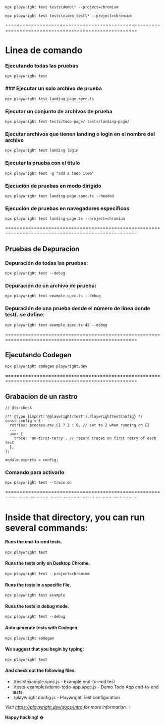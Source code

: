 
```
npx playwright test tests\demo\* --project=chromium
```

```
npx playwright test tests\video_test\* --project=chromium
```

====================================================================================================

# Linea de comando

### Ejecutando todas las pruebas
```
npx playwright test
```

### ###  Ejecutar un solo archivo de prueba
```
npx playwright test landing-page.spec.ts
```

###  Ejecutar un conjunto de archivos de prueba
```
npx playwright test tests/todo-page/ tests/landing-page/
```

###  Ejecutar archivos que tienen landing o login en el nombre del archivo
```
npx playwright test landing login
```

###  Ejecutar la prueba con el título
```
npx playwright test -g "add a todo item"
```

###  Ejecución de pruebas en modo dirigido
```
npx playwright test landing-page.spec.ts --headed
```

###  Ejecución de pruebas en navegadores específicos
```
npx playwright test landing-page.ts --project=chromium
```
====================================================================================================

## Pruebas de Depuracion

### Depuración de todas las pruebas:
```
npx playwright test --debug
```

### Depuración de un archivo de prueba:
```
npx playwright test example.spec.ts --debug
```

### Depuración de una prueba desde el número de línea donde test(..se define:
```
npx playwright test example.spec.ts:42 --debug
```

====================================================================================================

## Ejecutando Codegen
```
npx playwright codegen playwright.dev
``` 
====================================================================================================

## Grabacion de un rastro
```
// @ts-check

/** @type {import('@playwright/test').PlaywrightTestConfig} */
const config = {
  retries: process.env.CI ? 2 : 0, // set to 2 when running on CI
  ...
  use: {
    trace: 'on-first-retry', // record traces on first retry of each test
  },
};

module.exports = config;
```

### Comando para activarlo
``` 
npx playwright test --trace on
``` 


====================================================================================================

# **Inside that directory, you can run several commands:**

#### **Runs the end-to-end tests.**
```
npx playwright test
```

#### **Runs the tests only on Desktop Chrome.**
```
npx playwright test --project=chromium
```

#### **Runs the tests in a specific file.**
```
npx playwright test example
```

#### **Runs the tests in debug mode.**
```
npx playwright test --debug
```

#### **Auto generate tests with Codegen.**
```
npx playwright codegen
```

#### **We suggest that you begin by typing:**
```
npx playwright test
```

#### **And check out the following files:**
  - .\tests\example.spec.js - Example end-to-end test
  - .\tests-examples\demo-todo-app.spec.js - Demo Todo App end-to-end tests
  - .\playwright.config.js - Playwright Test configuration

*Visit https://playwright.dev/docs/intro for more information.* ✨

**Happy hacking! �**

